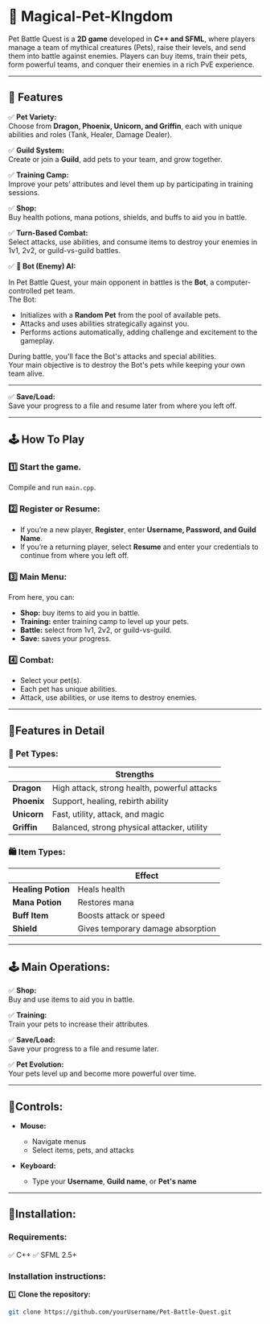 # 🐉 Magical-Pet-KIngdom

Pet Battle Quest is a **2D game** developed in **C++ and SFML**, where players manage a team of mythical creatures (Pets), raise their levels, and send them into battle against enemies. Players can buy items, train their pets, form powerful teams, and conquer their enemies in a rich PvE experience.

---

## 🌟 Features

✅ **Pet Variety:**  
Choose from **Dragon, Phoenix, Unicorn, and Griffin**, each with unique abilities and roles (Tank, Healer, Damage Dealer).

✅ **Guild System:**  
Create or join a **Guild**, add pets to your team, and grow together.

✅ **Training Camp:**  
Improve your pets’ attributes and level them up by participating in training sessions.

✅ **Shop:**  
Buy health potions, mana potions, shields, and buffs to aid you in battle.

✅ **Turn-Based Combat:**  
Select attacks, use abilities, and consume items to destroy your enemies in 1v1, 2v2, or guild-vs-guild battles.

✅ **🤖 Bot (Enemy) AI:**

In Pet Battle Quest, your main opponent in battles is the **Bot**, a computer-controlled pet team.  
The Bot:
- Initializes with a **Random Pet** from the pool of available pets.
- Attacks and uses abilities strategically against you.
- Performs actions automatically, adding challenge and excitement to the gameplay.

During battle, you'll face the Bot's attacks and special abilities.  
Your main objective is to destroy the Bot's pets while keeping your own team alive.

---

✅ **Save/Load:**  
Save your progress to a file and resume later from where you left off.

---

## 🕹 How To Play

### 1️⃣ Start the game.
Compile and run `main.cpp`.

### 2️⃣ Register or Resume:
- If you’re a new player, **Register**, enter **Username, Password, and Guild Name**.
- If you’re a returning player, select **Resume** and enter your credentials to continue from where you left off.

### 3️⃣ Main Menu:
From here, you can:
- **Shop:** buy items to aid you in battle.
- **Training:** enter training camp to level up your pets.
- **Battle:** select from 1v1, 2v2, or guild-vs-guild.
- **Save:** saves your progress.

### 4️⃣ Combat:
- Select your pet(s).
- Each pet has unique abilities.
- Attack, use abilities, or use items to destroy enemies.

---

## 🔹Features in Detail

### 🐉 Pet Types:

|          | Strengths |
|---------|---------|
| **Dragon** | High attack, strong health, powerful attacks |
| **Phoenix** | Support, healing, rebirth ability |
| **Unicorn** | Fast, utility, attack, and magic |
| **Griffin** | Balanced, strong physical attacker, utility |  

### 🛍 Item Types:

|          | Effect |
|---------|---------|
| **Healing Potion** | Heals health |
| **Mana Potion** | Restores mana |
| **Buff Item** | Boosts attack or speed |
| **Shield** | Gives temporary damage absorption |  

---

## 🕹 Main Operations:

✅ **Shop:**  
Buy and use items to aid you in battle.  

✅ **Training:**  
Train your pets to increase their attributes.  

✅ **Save/Load:**  
Save your progress to a file and resume later.  

✅ **Pet Evolution:**  
Your pets level up and become more powerful over time.  

---

## 🔹Controls:

- **Mouse:**  
  - Navigate menus
  - Select items, pets, and attacks

- **Keyboard:**  
  - Type your **Username**, **Guild name**, or **Pet's name**

---

## 🔹Installation:

### Requirements:
✅ C++
✅ SFML 2.5+

### Installation instructions:

1️⃣ **Clone the repository:**
```bash
git clone https://github.com/yourUsername/Pet-Battle-Quest.git
